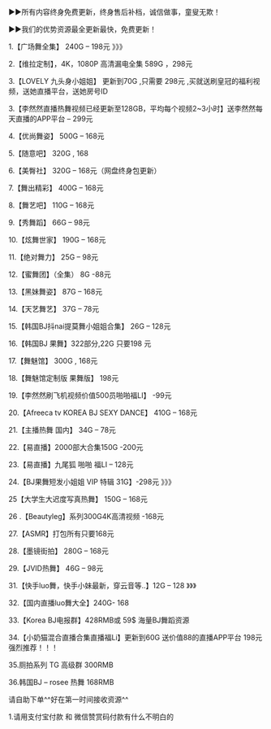 ►►所有内容终身免费更新，终身售后补档，诚信做事，童叟无欺！

►►我们的优势资源最全更新最快，免费更新！

1.【广场舞全集】 240G – 198元 》》》

2.【维拉定制】，4K，1080P 高清漏电全集 589G ，298元

3.【LOVELY 九头身小姐姐】 更新到70G ,只需要 298元 ,买就送刷皇冠的福利视频，送她直播平台，送她房号ID

3.【李然然直播热舞视频已经更新至128GB，平均每个视频2~3小时】送李然然每天直播的APP平台 – 299元

4.【优尚舞姿】 500G – 168元

5.【随意吧】 320G , 168

6.【美臀社】 320G – 168元（网盘终身包更新）

7.【舞出精彩】 400G – 168元

8.【舞艺吧】 110G – 168元

9.【秀舞蹈】 66G – 98元

10.【炫舞世家】 190G – 168元

11.【绝对舞力】 25G – 98元

12.【蜜舞团】（全集） 8G -88元

13.【黑妹舞姿】 87G – 168元

14.【天艺舞艺】 37G – 78元

15.【韩国BJ抖nai提莫舞小姐姐合集】 26G – 128元

16.【韩国BJ 果舞】322部分,22G 只要198 元

17.【舞魅馆】 300G , 168元

18.【舞魅馆定制版 果舞版】 198元

19.【李然然刷飞机视频价值500员啪啪福LI】 -99元

20.【Afreeca tv KOREA BJ SEXY DANCE】 410G – 168元

21.【主播热舞 国内】 34G – 78元

22.【易直播】2000部大合集150G -200元

23.【易直播】九尾狐 啪啪 福LI – 128元

24.【BJ果舞短发小姐姐 VIP 特辑 31G】-298元 》》》

25【大学生大迟度写真热舞】 150G – 168元

26 .【Beautyleg】系列300G4K高清视频 -168元

27.【ASMR】打包所有只要168元

28.【墨镜街拍】 280G – 168元

29.【JVID热舞】 46G – 98元

31.【快手luo舞，快手小妹最新，穿云音等..】12G – 128 》》》

32.【国内直播luo舞大全】240G- 168

33.【Korea BJ电报群】428RMB或 59$ 海量BJ舞蹈资源

34.【小奶猫混合直播合集直播福Li】更新到60G 送价值88的直播APP平台 198元 强烈推荐！！！

35.厕拍系列 TG 高级群 300RMB

36.韩国BJ – rosee 热舞 168RMB

请自助下单^^好在第一时间接收资源^^

1.请用支付宝付款 和 微信赞赏码付款有什么不明白的
